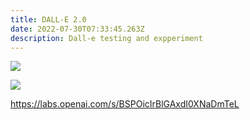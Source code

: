 ```yaml
---
title: DALL-E 2.0
date: 2022-07-30T07:33:45.263Z
description: Dall-e testing and expperiment
---
```

![](/img/dall·e-2022-07-25-10.48.09-ultron-robot-performing-balinese-dancing-in-bali-painting.png)

![](/img/dall·e-2022-07-25-09.22.56-balinese-barong-cyberpunk-style-painting.png)

https://labs.openai.com/s/BSPOicIrBlGAxdI0XNaDmTeL